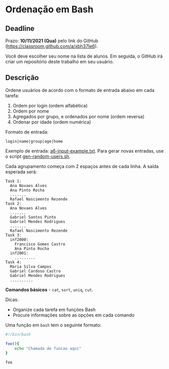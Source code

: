 # Ordenação em Bash

## Deadline

Prazo: **10/11/2021 (Qua)** pelo link do GitHub (https://classroom.github.com/a/xbh37Ie6).

Você deve escolher seu nome na lista de alunos. Em seguida, o GitHub irá criar um repositório deste trabalho em seu usuário.

## Descrição

Ordene usuários de acordo com o formato de entrada abaixo em cada
tarefa:
1. Ordem por login (ordem alfabética)
2. Ordem por nome
3. Agregados por grupo, e ordenados por nome (ordem reversa)
4. Ordenar por idade (ordem numérica)

Formato de entrada:
``` 
login|name|group|age|home
```

Exemplo de entrada: [a6-input-example.txt](./a6-input-example.txt). Para gerar novas
entradas, use o script [gen-random-users.sh](./gen-random-users.sh).

Cada agrupamento começa com 2 espaços antes de cada linha. A saída esperada será:
```
Task 1:
  Ana Novaes Alves
  Ana Pinto Rocha
  .......
  Rafael Nascimento Rezende
Task 2:
  Ana Novaes Alves
  .......
  Gabriel Santos Pinto
  Gabriel Mendes Rodrigues
  .......
  Rafael Nascimento Rezende
Task 3:
  inf2000:
    Francisco Gomes Castro
    Ana Pinto Rocha
  inf2001:
    .........
Task 4:
  Maria Silva Campos
  Gabriel Cardoso Castro
  Gabriel Mendes Rodrigues
  ..........
```

**Comandos básicos** - `cat`, `sort`, `uniq`, `cut`.

Dicas:
- Organize cada tarefa em funções Bash
- Procure informações sobre as opções em cada comando

Uma função em `bash` tem o seguinte formato:
```sh
#!/bin/bash

foo(){
    echo "Chamada de funcao aqui"
}

foo
```
